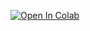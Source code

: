 [![Open In Colab](https://colab.research.google.com/assets/colab-badge.svg)](https://colab.research.google.com/github)
